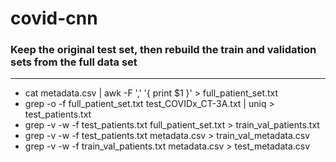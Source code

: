 # covid-cnn

### Keep the original test set, then rebuild the train and validation sets from the full data set

---

- cat metadata.csv | awk -F ',' '{ print $1 }' > full_patient_set.txt
- grep -o -f full_patient_set.txt test_COVIDx_CT-3A.txt | uniq > test_patients.txt
- grep -v -w -f test_patients.txt full_patient_set.txt > train_val_patients.txt
- grep -v -w -f test_patients.txt metadata.csv > train_val_metadata.csv
- grep -v -w -f train_val_patients.txt metadata.csv > test_metadata.csv
